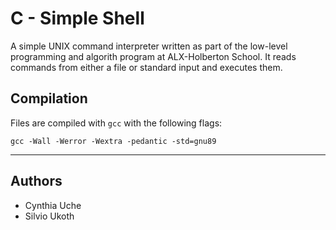 # C - Simple Shell
A simple UNIX command interpreter written as part of the low-level programming and algorith program at ALX-Holberton School.
It reads commands from either a file or standard input and executes them.

## Compilation
Files are compiled with `gcc` with the following flags:

`gcc -Wall -Werror -Wextra -pedantic -std=gnu89`

---
## Authors
* Cynthia Uche
* Silvio Ukoth
